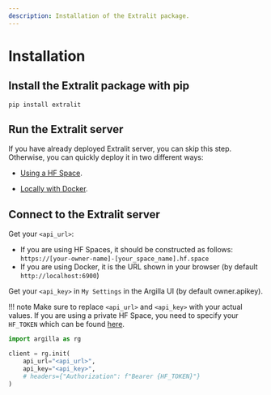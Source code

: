 ```yaml
---
description: Installation of the Extralit package.
---
```


# Installation

## Install the Extralit package with pip

```console
pip install extralit
```

## Run the Extralit server

If you have already deployed Extralit server, you can skip this step. Otherwise, you can quickly deploy it in two different ways:

* [Using a HF Space](./how-to-configure-argilla-on-huggingface.md).

* [Locally with Docker](./how-to-deploy-argilla-with-docker.md).


## Connect to the Extralit server

Get your `<api_url>`:

* If you are using HF Spaces, it should be constructed as follows: `https://[your-owner-name]-[your_space_name].hf.space`
* If you are using Docker, it is the URL shown in your browser (by default `http://localhost:6900`)

Get your `<api_key>` in `My Settings` in the Argilla UI (by default owner.apikey).

!!! note
    Make sure to replace `<api_url>` and `<api_key>` with your actual values. If you are using a private HF Space, you need to specify your `HF_TOKEN` which can be found [here](https://huggingface.co/settings/tokens).

```python
import argilla as rg

client = rg.init(
    api_url="<api_url>",
    api_key="<api_key>",
    # headers={"Authorization": f"Bearer {HF_TOKEN}"}
)
```

